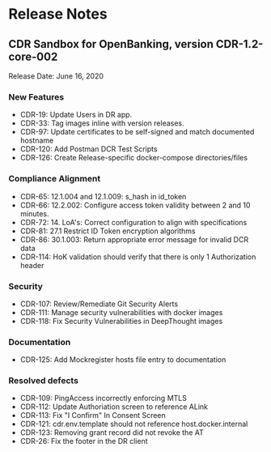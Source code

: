 # Release Notes

## CDR Sandbox for OpenBanking, version CDR-1.2-core-002

Release Date: June 16, 2020

### New Features

- CDR-19: Update Users in DR app.
- CDR-33: Tag images inline with version releases.
- CDR-97: Update certificates to be self-signed and match documented hostname
- CDR-120: Add Postman DCR Test Scripts
- CDR-126: Create Release-specific docker-compose directories/files

### Compliance Alignment

- CDR-65: 12.1.004 and 12.1.009: s_hash in id_token
- CDR-66: 12.2.002: Configure access token validity between 2 and 10 minutes.
- CDR-72: 14. LoA's: Correct configuration to align with specifications
- CDR-81: 27.1 Restrict ID Token encryption algorithms
- CDR-86: 30.1.003: Return appropriate error message for invalid DCR data
- CDR-114: HoK validation should verify that there is only 1 Authorization header

### Security

- CDR-107: Review/Remediate Git Security Alerts
- CDR-111: Manage security vulnerabilities with docker images
- CDR-118: Fix Security Vulnerabilities in DeepThought images

### Documentation

- CDR-125: Add Mockregister hosts file entry to documentation

### Resolved defects

- CDR-109: PingAccess incorrectly enforcing MTLS
- CDR-112: Update Authoriation screen to reference ALink
- CDR-113: Fix "I Confirm" In Consent Screen
- CDR-121: cdr.env.template should not reference host.docker.internal
- CDR-123: Removing grant record did not revoke the AT
- CDR-26: Fix the footer in the DR client
